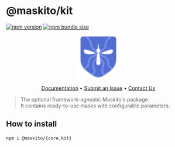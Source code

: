 # @maskito/kit

[![npm version](https://img.shields.io/npm/v/@maskito/kit.svg)](https://npmjs.com/package/@maskito/kit)
[![npm bundle size](https://img.shields.io/bundlephobia/minzip/@maskito/kit)](https://bundlephobia.com/result?p=@maskito/kit)

<p align="center">
    <img src="https://raw.githubusercontent.com/taiga-family/maskito/main/projects/demo/src/assets/icons/maskito.svg" alt="Maskito logo" height="120px">
</p>

<p align="center">
    <a href="https://maskito.dev">Documentation</a> •
    <a href="https://github.com/taiga-family/maskito/issues/new/choose">Submit an Issue</a> •
    <a href="https://t.me/taiga_ui/10600">Contact Us</a>
</p>

> The optional framework-agnostic Maskito's package.<br />It contains ready-to-use masks with configurable parameters.

## How to install

```
npm i @maskito/{core,kit}
```
